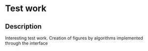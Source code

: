 # Test work

## Description

Interesting test work. 
Creation of figures by algorithms implemented through the interface